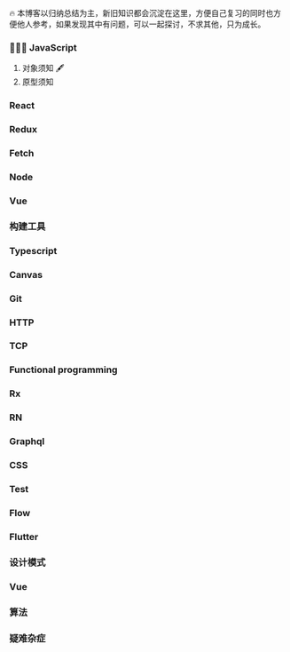 🔥 本博客以归纳总结为主，新旧知识都会沉淀在这里，方便自己复习的同时也方便他人参考，如果发现其中有问题，可以一起探讨，不求其他，只为成长。

### 👨🏻‍💻 JavaScript

1. 对象须知 🖋
2. 原型须知
   <!-- 3. 关于 this 应该知道的几个点 -->
   <!-- 4. call、apply 和 bind 的作用和区别以及使用 -->

### React

### Redux

### Fetch

### Node

### Vue

### 构建工具

### Typescript

### Canvas

### Git

### HTTP

### TCP

### Functional programming

### Rx

### RN

### Graphql

### CSS

### Test

### Flow

### Flutter

### 设计模式

### Vue

### 算法

### 疑难杂症
